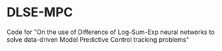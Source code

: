 # DLSE-MPC
Code for "On the use of Difference of Log-Sum-Exp neural networks to solve data-driven Model Predictive Control tracking problems"
